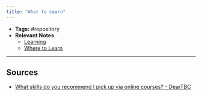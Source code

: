 ```yaml
---
title: "What to Learn"
---
```


- **Tags:** #repository 
- **Relevant Notes**
	- [Learning](moc/learning-thinking-communicating.md)
	- [Where to Learn](notes/perdev/ltc/where-to-learn.md)



---

## Sources
- [What skills do you recommend I pick up via online courses? - DearTBC](https://www.thebumpycareer.com/blog/2020/7/2/what-skills-do-you-recommend-i-pick-up-via-online-courses-deartbc)